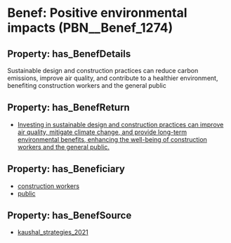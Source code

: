 # Benef: __Positive environmental impacts__ (PBN__Benef_1274)

## Property: has_BenefDetails

Sustainable design and construction practices can reduce carbon emissions, improve air quality, and contribute to a healthier environment, benefiting construction workers and the general public

## Property: has_BenefReturn

* [Investing in sustainable design and construction practices can improve air quality, mitigate climate change, and provide long-term environmental benefits, enhancing the well-being of construction workers and the general public.](../BenefReturn/PBN__BenefReturn_1436)

## Property: has_Beneficiary

* [construction workers](../Stakeholder/PBN__Stakeholder_197)
* [public](../Stakeholder/PBN__Stakeholder_52)

## Property: has_BenefSource

* [kaushal_strategies_2021](../Article/PBN__Article_268)

